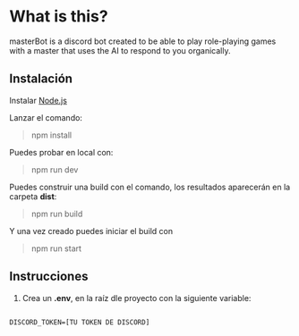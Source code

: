# What is this?

masterBot is a discord bot created to be able to play role-playing games with a master that uses the AI to respond to you organically.

## Instalación

Instalar [Node.js](https://nodejs.org/en)

Lanzar el comando:

> npm install

Puedes probar en local con:

> npm run dev

Puedes construir una build con el comando, los resultados aparecerán en la carpeta **dist**:

> npm run build

Y una vez creado puedes iniciar el build con

> npm run start

## Instrucciones

1. Crea un **.env**, en la raíz dle proyecto con la siguiente variable:

<code>
DISCORD_TOKEN=[TU TOKEN DE DISCORD]
</code>
